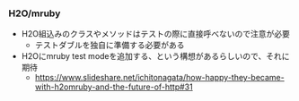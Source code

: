 ### H2O/mruby

* H2O組込みのクラスやメソッドはテストの際に直接呼べないので注意が必要
  * テストダブルを独自に準備する必要がある
* H2Oにmruby test modeを追加する、という構想があるらしいので、それに期待
  * https://www.slideshare.net/ichitonagata/how-happy-they-became-with-h2omruby-and-the-future-of-http#31
